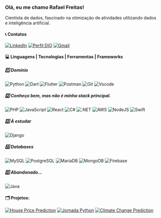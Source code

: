 ### Olá, eu me chamo Rafael Freitas!
Cientista de dados, fascinado na otimização de atividades utilizando dados e inteligência artificial.

#### 📞 Contatos
[![LinkedIn](https://img.shields.io/badge/LinkedIn-0077B5?style=for-the-badge&logo=linkedin&logoColor=white)](https://www.linkedin.com/in/afm-rafael/) [![Perfil DIO](https://img.shields.io/badge/-Meu%20Perfil%20na%20DIO-30A3DC?style=for-the-badge)](https://www.dio.me/users/rafael_afmendonca1994) [![Gmail](https://img.shields.io/badge/Gmail-333333?style=for-the-badge&logo=gmail&logoColor=red)](mailto:rafael.afdmendonca@gmail.com)
<br>

#### 💻 Linguagens | Tecnologias | Ferramentas | Frameworks 


##### 1️⃣ Domínio
![Python](https://img.shields.io/badge/python-3670A0?style=for-the-badge&logo=python&logoColor=ffdd54) ![Dart](https://img.shields.io/badge/Dart-0175C2?style=for-the-badge&logo=dart&logoColor=white) ![Flutter](https://img.shields.io/badge/Flutter-02569B?style=for-the-badge&logo=flutter&logoColor=white) ![Postman](https://img.shields.io/badge/Postman-FF6C37.svg?style=for-the-badge&logo=Postman&logoColor=white) ![Git](https://img.shields.io/badge/GIT-E44C30?style=for-the-badge&logo=git&logoColor=white) ![Vscode](https://img.shields.io/badge/Vscode-007ACC?style=for-the-badge&logo=visual-studio-code&logoColor=white)

##### 2️⃣ Conheço bem, mas não é minha stack principal.
![PHP](https://img.shields.io/badge/PHP-777BB4?style=for-the-badge&logo=php&logoColor=white) ![JavaScript](https://img.shields.io/badge/JavaScript-F7DF1E?style=for-the-badge&logo=javascript&logoColor=black) ![React](https://img.shields.io/badge/React-20232A?style=for-the-badge&logo=react&logoColor=61DAFB) ![C#](https://img.shields.io/badge/C%23-239120?style=for-the-badge&logo=c-sharp&logoColor=white) ![.NET](https://img.shields.io/badge/.NET-5C2D91?style=for-the-badge&logo=.net&logoColor=white) ![AWS](https://img.shields.io/badge/AWS-000.svg?style=for-the-badge&logo=amazon-aws&logoColor=white) ![NodeJS](https://img.shields.io/badge/node.js-6DA55F?style=for-the-badge&logo=node.js&logoColor=white) ![Swift](https://img.shields.io/badge/swift-F54A2A?style=for-the-badge&logo=swift&logoColor=white)

##### 3️⃣ À estudar
![Django](https://img.shields.io/badge/django-%23092E20.svg?style=for-the-badge&logo=django&logoColor=white)

##### 4️⃣ Databases
![MySQL](https://img.shields.io/badge/MySQL-00000F?style=for-the-badge&logo=mysql&logoColor=white) ![PostgreSQL](https://img.shields.io/badge/PostgreSQL-000?style=for-the-badge&logo=postgresql) 	![MariaDB](https://img.shields.io/badge/MariaDB-003545?style=for-the-badge&logo=mariadb&logoColor=white) ![MongoDB](https://img.shields.io/badge/MongoDB-%234ea94b.svg?style=for-the-badge&logo=mongodb&logoColor=white) ![Firebase](https://img.shields.io/badge/MySQL-000?style=for-the-badge&logo=firebase&logoColor=ffca28)

##### 5️⃣ Abandonado...
![Java](https://img.shields.io/badge/java-%23ED8B00.svg?style=for-the-badge&logo=openjdk&logoColor=white)
<br>
#### 🗂️ Projetos:

[![House Price Prediction](https://github-readme-stats.vercel.app/api/pin/?username=anotherafael&repo=STUDY_HousePricePrediction)](https://github.com/Anotherafael/STUDY_HousePricePrediction?tab=readme-ov-file#readme)  [![Jornada Python](https://github-readme-stats.vercel.app/api/pin/?username=anotherafael&repo=JornadaPython-HashProg)](https://github.com/Anotherafael/JornadaPython-HashProg) 
[![Climate Change Prediction](https://github-readme-stats.vercel.app/api/pin/?username=anotherafael&repo=STUDY_ClimateChangePrediction)](https://github.com/Anotherafael/STUDY_ClimateChangePrediction)

